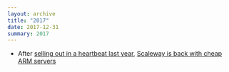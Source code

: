 ```yaml
---
layout: archive
title: "2017"
date: 2017-12-31
summary: 2017
---
```


* After [selling out in a heartbeat last year](https://blog.scaleway.com/2015/11/03/scaleway-is-growing-too-fast-out-of-stock/), [Scaleway is back with cheap ARM servers](https://www.scaleway.com/pricing/)
